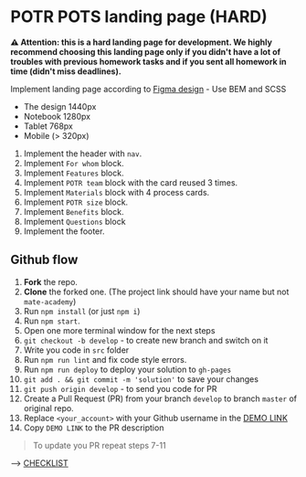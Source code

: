 # POTR POTS landing page (HARD)

**⚠️ Attention: this is a hard landing page for development. We highly recommend choosing this landing page only if you didn't have a lot of troubles with previous homework tasks and if you sent all homework in time (didn't miss deadlines).**

Implement landing page according to [Figma design](https://www.figma.com/file/50zgLU65Mcd3MisFHMfLfx/POTR-POTS_FE-students?node-id=1760%3A281) - Use BEM and SCSS
- The design 1440px
- Notebook 1280px
- Tablet 768px
- Mobile (> 320px)

1. Implement the header with `nav`.
1. Implement `For whom` block.
1. Implement `Features` block.
1. Implement `POTR team` block with the card reused 3 times.
1. Implement `Materials` block with 4 process cards.
1. Implement `POTR size` block.
1. Implement `Benefits` block.
1. Implement `Questions` block
1. Implement the footer.


## Github flow
1. **Fork** the repo.
2. **Clone** the forked one. (The project link should have your name but not `mate-academy`)
3. Run `npm install` (or just `npm i`)
4. Run `npm start`.
5. Open one more terminal window for the next steps
6. `git checkout -b develop` - to create new branch and switch on it
7. Write you code in `src` folder
8. Run `npm run lint` and fix code style errors.
9. Run `npm run deploy` to deploy your solution to `gh-pages`
10. `git add . && git commit -m 'solution'` to save your changes
11. `git push origin develop` - to send you code for PR
12. Create a Pull Request (PR) from your branch `develop` to branch `master` of original repo.
13. Replace `<your_account>` with your Github username in the
  [DEMO LINK](https://opanasiukvlad.github.io/Potr_Pots/)
14. Copy `DEMO LINK` to the PR description

> To update you PR repeat steps 7-11

--> [CHECKLIST](https://github.com/mate-academy/Potr_Pots/blob/master/checklist.md)
